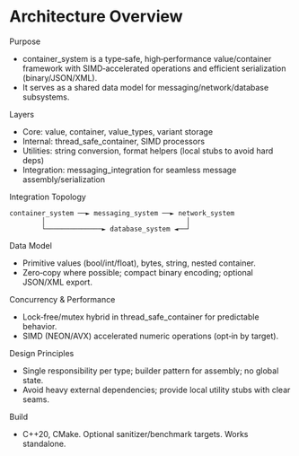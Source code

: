 Architecture Overview
=====================

Purpose
- container_system is a type‑safe, high‑performance value/container framework with SIMD‑accelerated operations and efficient serialization (binary/JSON/XML).
- It serves as a shared data model for messaging/network/database subsystems.

Layers
- Core: value, container, value_types, variant storage
- Internal: thread_safe_container, SIMD processors
- Utilities: string conversion, format helpers (local stubs to avoid hard deps)
- Integration: messaging_integration for seamless message assembly/serialization

Integration Topology
```
container_system ──► messaging_system ──► network_system
        │                                   │
        └──────────────► database_system ◄──┘
```

Data Model
- Primitive values (bool/int/float), bytes, string, nested container.
- Zero‑copy where possible; compact binary encoding; optional JSON/XML export.

Concurrency & Performance
- Lock‑free/mutex hybrid in thread_safe_container for predictable behavior.
- SIMD (NEON/AVX) accelerated numeric operations (opt‑in by target).

Design Principles
- Single responsibility per type; builder pattern for assembly; no global state.
- Avoid heavy external dependencies; provide local utility stubs with clear seams.

Build
- C++20, CMake. Optional sanitizer/benchmark targets. Works standalone.

